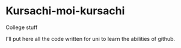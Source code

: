 # Kursachi-moi-kursachi
College stuff

I'll put here all the code written for uni to learn the abilities of github.
